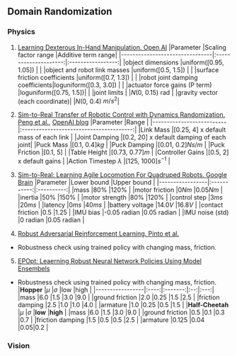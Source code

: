 ## Domain Randomization

### Physics
1. [Learning Dexterous In-Hand Manipulation. Open AI](https://arxiv.org/pdf/1808.00177.pdf)
	|Parameter                       |Scaling factor range   |Additive term range|
	|--------------------------------|:---------------------:|:-----------------:|
	|object dimensions               |uniform([0.95, 1.05])  |                   |
	|object and robot link masses    |uniform([0.5, 1.5])    |                   |
	|surface friction coefficients   |uniform([0.7, 1.3])    |                   |
	|robot joint damping coefficients|loguniform([0.3, 3.0]) |                   |
	|actuator force gains (P term)   |loguniform([0.75, 1.5])|                   |
	|joint limits                    |                       |$N$(0, 0.15) rad   |
	|gravity vector (each coordinate)|                       |$N$(0, 0.4) $m/s^2$|

2. [Sim-to-Real Transfer of Robotic Control with Dynamics Randomization. Peng et al.](https://arxiv.org/pdf/1710.06537.pdf), [OpenAI blog](https://blog.openai.com/generalizing-from-simulation/)
    |Parameter                 |Range                                    |
	|--------------------------|:---------------------------------------:|
	|Link Mass                 |[0.25, 4] x default mass of each link    |
	|Joint Damping             |[0.2, 20] x default damping of each joint|
	|Puck Mass                 |[0.1, 0.4]$kg$                           |
	|Puck Damping              |[0.01, 0.2]$Ns/m$                        |
	|Puck Friction             |[0.1, 5]                                 |
	|Table Height              |[0.73, 0.77]$m$                          |
	|Controller Gains          |[0.5, 2] x default gains                 |
	|Action Timestep $\lambda$ |[125, 1000]$s^{-1}$                      |

3. [Sim-to-Real: Learning Agile Locomotion For Quadruped Robots. Google Brain](http://www.roboticsproceedings.org/rss14/p10.pdf)
	|Parameter        |Lower bound  |Upper bound |
	|-----------------|:-----------:|:----------:|
	|mass             |80%          |120%        |
	|motor friction   |0$Nm$        |0.05$Nm$    |
	|inertia          |50%          |150%        |
	|motor strength   |80%          |120%        |
	|control step     |3$ms$        |20$ms$      |
	|latency          |0$ms$        |40$ms$      |
	|battery voltage  |14.0$V$      |16.8$V$     |
	|contact friction |0.5          |1.25        |
	|IMU bias         |-0.05 radian |0.05 radian |
	|IMU noise (std)  |0 radian     |0.05 radian |

4. [Robust Adversarial Reinforcement Learning. Pinto et al.](https://arxiv.org/pdf/1703.02702.pdf)

  - Robustness check using trained policy with changing mass, friction.

5. [EPOpt: Leaerning Robust Neural Network Policies Using Model Ensembels](https://arxiv.org/pdf/1610.01283.pdf)

  - Robustness check using trained policy with changing mass, friction.
  |**Hopper**       |$\mu$ |$\sigma$ |low |high |
  |-----------------|:----:|:-------:|:--:|:---:|
  |mass             |6.0   |1.5      |3.0 |9.0  |
  |ground friction  |2.0   |0.25     |1.5 |2.5  |
  |friction damping |2.5   |1.0      |1.0 |4.0  |
  |armature         |1.0   |0.25     |0.5 |1.5  |
  |**Half-Cheetah** |$\mu$ |$\sigma$ |**low** |**high** |
  |mass             |6.0   |1.5      |3.0 |9.0  |
  |ground friction  |0.5   |0.1      |0.3 |0.7  |
  |friction damping |1.5   |0.5      |0.5 |2.5  |
  |armature         |0.125 |0.04     |0.05|0.2  |

### Vision
